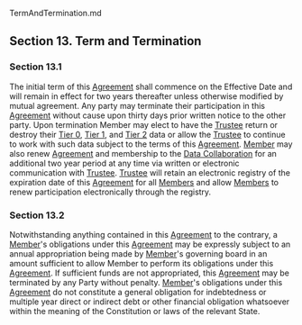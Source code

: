 TermAndTermination.md

## Section 13. Term and Termination
### Section 13.1
The initial term of this [Agreement](Definition) shall commence on the Effective Date and will remain in effect for two years thereafter unless otherwise modified by mutual agreement. Any party may terminate their participation in this [Agreement](Definition) without cause upon thirty days prior written notice to the other party. Upon termination Member may elect to have the [Trustee](Definition) return or destroy their [Tier 0](Definition), [Tier 1](Definition), and [Tier 2](Definition) data or allow the [Trustee](Definition) to continue to work with such data subject to the terms of this [Agreement](Definition). [Member](Definition) may also renew [Agreement](Definition) and membership to the [Data Collaboration](Definition) for an additional two year period at any time via written or electronic communication with [Trustee](Definition). [Trustee](Definition) will retain an electronic registry of the expiration date of this [Agreement](Definition) for all [Members](Definition) and allow [Members](Definition) to renew participation electronically through the registry.
 
### Section 13.2
Notwithstanding anything contained in this [Agreement](Definition) to the contrary, a [Member](Definition)'s obligations under this [Agreement](Definition) may be expressly subject to an annual appropriation being made by [Member](Definition)'s governing board in an amount sufficient to allow Member to perform its obligations under this [Agreement](Definition). If sufficient funds are not appropriated, this [Agreement](Definition) may be terminated by any Party without penalty. [Member](Definition)'s obligations under this [Agreement](Definition) do not constitute a general obligation for indebtedness or multiple year direct or indirect debt or other financial obligation whatsoever within the meaning of the Constitution or laws of the relevant State.